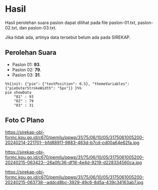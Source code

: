 # Hasil

Hasil perolehan suara paslon dapat dilihat pada file paslon-01.txt, paslon-02.txt, dan paslon-03.txt.

Jika tidak ada, artinya data tersebut belum ada pada SIREKAP.

## Perolehan Suara

 * Paslon 01: **93**.
 * Paslon 02: **79**.
 * Paslon 03: **31**.

```mermaid
%%{init: {"pie": {"textPosition": 0.5}, "themeVariables": {"pieOuterStrokeWidth": "5px"}} }%%
pie showData
    "01" : 93
    "02" : 79
    "03" : 31
```
## Foto C Plano

https://sirekap-obj-formc.kpu.go.id/c670/pemilu/ppwp/31/75/06/10/05/3175061005200-20240214-221701--bfd88911-9883-463d-b7cd-cd00a64e62fa.jpg

https://sirekap-obj-formc.kpu.go.id/c670/pemilu/ppwp/31/75/06/10/05/3175061005200-20240215-063423--26a0fc36-df16-4e4d-9219-d228334560ca.jpg

https://sirekap-obj-formc.kpu.go.id/c670/pemilu/ppwp/31/75/06/10/05/3175061005200-20240215-063738--addcd8bc-3929-49c6-8d5a-439c34163ab7.jpg
